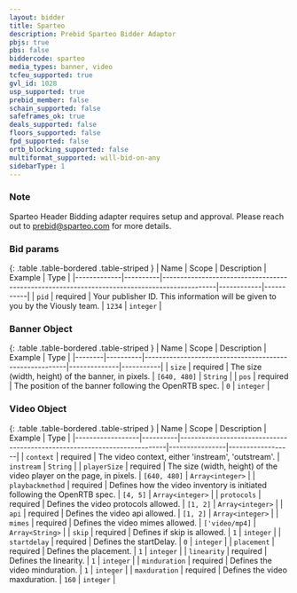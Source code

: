 ```yaml
---
layout: bidder
title: Sparteo
description: Prebid Sparteo Bidder Adaptor
pbjs: true
pbs: false
biddercode: sparteo
media_types: banner, video
tcfeu_supported: true
gvl_id: 1028
usp_supported: true
prebid_member: false
schain_supported: false
safeframes_ok: true
deals_supported: false
floors_supported: false
fpd_supported: false
ortb_blocking_supported: false
multiformat_supported: will-bid-on-any
sidebarType: 1
---
```


### Note

Sparteo Header Bidding adapter requires setup and approval. Please reach out to <prebid@sparteo.com> for more details.

### Bid params

{: .table .table-bordered .table-striped }
| Name        | Scope    | Description                                                                                 | Example    | Type      |
|-------------|----------|---------------------------------------------------------------------------------------------|------------|-----------|
| `pid`       | required | Your publisher ID. This information will be given to you by the Viously team.               | `1234`     | `integer` |

### Banner Object

{: .table .table-bordered .table-striped }
| Name   | Scope    | Description                                            | Example      | Type      |
|--------|----------|--------------------------------------------------------|--------------|-----------|
| `size` | required | The size (width, height) of the banner, in pixels.     | `[640, 480]` | `String`  |
| `pos`  | required | The position of the banner following the OpenRTB spec. | `0`          | `integer` |

### Video Object

{: .table .table-bordered .table-striped }
| Name             | Scope    | Description                                                              | Example        | Type             |
|------------------|----------|--------------------------------------------------------------------------|----------------|------------------|
| `context`        | required | The video context, either 'instream', 'outstream'.                       | `instream`     | `String`         |
| `playerSize`     | required | The size (width, height) of the video player on the page, in pixels.     | `[640, 480]`   | `Array<integer>` |
| `playbackmethod` | required | Defines how the video inventory is initiated following the OpenRTB spec. | `[4, 5]`       | `Array<integer>` |
| `protocols`      | required | Defines the video protocols allowed.                                     | `[1, 2]`       | `Array<integer>` |
| `api`            | required | Defines the video api allowed.                                           | `[1, 2]`       | `Array<integer>` |
| `mimes`          | required | Defines the video mimes allowed.                                         | `['video/mp4]` | `Array<String>`  |
| `skip`           | required | Defines if skip is allowed.                                              | `1`            | `integer`        |
| `startdelay`     | required | Defines the startDelay.                                                  | `0`            | `integer`        |
| `placement`      | required | Defines the placement.                                                   | `1`            | `integer`        |
| `linearity`      | required | Defines the linearity.                                                   | `1`            | `integer`        |
| `minduration`    | required | Defines the video minduration.                                           | `1`            | `integer`        |
| `maxduration`    | required | Defines the video maxduration.                                           | `160`          | `integer`        |
